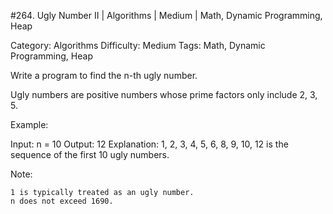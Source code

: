 #264. Ugly Number II | Algorithms | Medium | Math, Dynamic Programming, Heap

Category: Algorithms
Difficulty: Medium
Tags: Math, Dynamic Programming, Heap

Write a program to find the n-th ugly number.

Ugly numbers are positive numbers whose prime factors only include 2, 3, 5. 

Example:


Input: n = 10
Output: 12
Explanation: 1, 2, 3, 4, 5, 6, 8, 9, 10, 12 is the sequence of the first 10 ugly numbers.

Note:  


	1 is typically treated as an ugly number.
	n does not exceed 1690.

